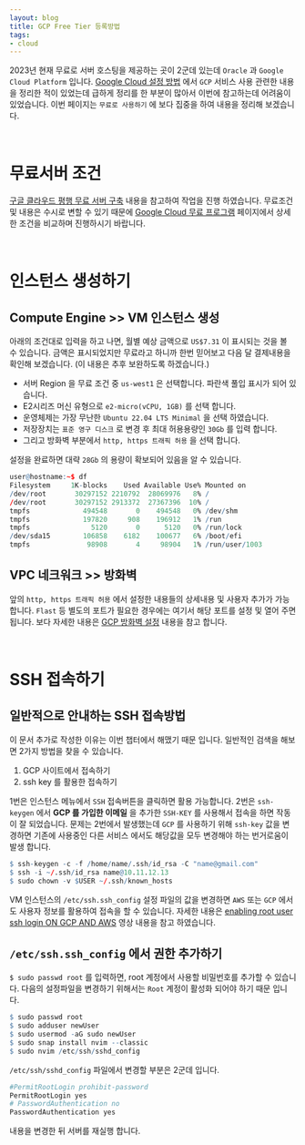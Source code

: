 ```yaml
---
layout: blog
title: GCP Free Tier 등록방법
tags:
- cloud
---
```


2023년 현재 무료로 서버 호스팅을 제공하는 곳이 2군데 있는데 `Oracle` 과 `Google Cloud Platform` 입니다. [Google Cloud 설정 방법](https://yongbeomkim.github.io/ubuntu/gcp-cloud) 에서 `GCP` 서비스 사용 관련한 내용을 정리한 적이 있었는데 
급하게 정리를 한 부분이 많아서 이번에 참고하는데 어려움이 있었습니다. 이번 페이지는 `무료로 사용하기` 에 보다 집중을 하여 내용을 정리해 보겠습니다.

<br/>

# 무료서버 조건

[구글 클라우드 평행 무료 서버 구축](https://annealing.tistory.com/211) 내용을 참고하여 작업을 진행 하였습니다. 무료조건 및 내용은 수시로 변할 수 있기 때문에 [Google Cloud 무료 프로그램](https://cloud.google.com/free/docs/free-cloud-features?hl=ko#free-tier-usage-limits) 페이지에서 상세한 조건을 비교하며 진행하시기 바랍니다.

<br/>

# 인스턴스 생성하기

## Compute Engine >> VM 인스턴스 생성
아래의 조건대로 입력을 하고 나면, 월별 예상 금액으로 `US$7.31` 이 표시되는 것을 볼 수 있습니다. 금액은 표시되었지만 무료라고 하니까 한번 믿어보고 다음 달 결제내용을 확인해 보겠습니다. (이 내용은 추후 보완하도록 하겠습니다.) 

- 서버 Region 을 무료 조건 중 `us-west1` 은 선택합니다. 파란색 풀입 표시가 되어 있습니다.
- E2시리즈 머신 유형으로 `e2-micro(vCPU, 1GB)` 를 선택 합니다.
- 운영체제는 가장 무난한 `Ubuntu 22.04 LTS Minimal` 을 선택 하였습니다.
- 저장장치는 `표준 영구 디스크` 로 변경 후 최대 허용용량인 `30Gb` 를 입력 합니다.
- 그리고 방화벽 부분에서 `http, https 트래픽 허용` 을 선택 합니다.

설정을 완료하면 대략 `28Gb` 의 용량이 확보되어 있음을 알 수 있습니다.
```r
user@hostname:~$ df
Filesystem     1K-blocks    Used Available Use% Mounted on
/dev/root       30297152 2210792  28069976   8% /
/dev/root       30297152 2913372  27367396  10% /
tmpfs             494548       0    494548   0% /dev/shm
tmpfs             197820     908    196912   1% /run
tmpfs               5120       0      5120   0% /run/lock
/dev/sda15        106858    6182    100677   6% /boot/efi
tmpfs              98908       4     98904   1% /run/user/1003
```

## VPC 네크워크 >> 방화벽
앞의 `http, https 트래픽 허용` 에서 설정한 내용들의 상세내용 및 사용자 추가가 가능합니다. `Flast` 등 별도의 포트가 필요한 경우에는 여기서 해당 포트를 설정 및 열어 주면 됩니다. 보다 자세한 내용은 [GCP 방화벽 설정](https://kibua20.tistory.com/96) 내용을 참고 합니다.

<br/>

# SSH 접속하기

## 일반적으로 안내하는 SSH 접속방법
이 문서 추가로 작성한 이유는 이번 챕터에서 해맸기 때문 입니다. 일반적인 검색을 해보면 2가지 방법을 찾을 수 있습니다.
1. GCP 사이트에서 접속하기
2. ssh key 를 활용한 접속하기

1번은 인스턴스 메뉴에서 `SSH` 접속버튼을 클릭하면 활용 가능합니다. 2번은 `ssh-keygen` 에서 **GCP 를 가입한 이메일** 을 추가한 `SSH-KEY` 를 사용해서 접속을 하면 작동이 잘 되었습니다. 문제는 2번에서 발생했는데 `GCP` 를 사용하기 위해 `ssh-key` 값을 변경하면 기존에 사용중인 다른 서비스 에서도 해당값을 모두 변경해야 하는 번거로움이 발생 합니다.

```r
$ ssh-keygen -c -f /home/name/.ssh/id_rsa -C "name@gmail.com"
$ ssh -i ~/.ssh/id_rsa name@10.11.12.13
$ sudo chown -v $USER ~/.ssh/known_hosts
```

VM 인스턴스의 `/etc/ssh.ssh_config` 설정 파일의 값을 변경하면 `AWS` 또는 `GCP` 에서도 사용자 정보를 활용하여 접속을 할 수 있습니다. 자세한 내용은 [enabling root user ssh login ON GCP AND AWS](https://youtu.be/qx1ZqFKPGnc) 영상 내용을 참고 하였습니다.

## `/etc/ssh.ssh_config` 에서 권한 추가하기
`$ sudo passwd root` 를 입력하면, root 계정에서 사용할 비밀번호를 추가할 수 있습니다. 다음의 설정파일을 변경하기 위해서는 `Root` 계정이 활성화 되어야 하기 때문 입니다.

```r
$ sudo passwd root
$ sudo adduser newUser
$ sudo usermod -aG sudo newUser
$ sudo snap install nvim --classic
$ sudo nvim /etc/ssh/sshd_config
```

`/etc/ssh/sshd_config` 파일에서 변경할 부분은 2군데 입니다.
```r
#PermitRootLogin prohibit-password
PermitRootLogin yes
# PasswordAuthentication no
PasswordAuthentication yes
```
내용을 변경한 뒤 서버를 재실행 합니다.

